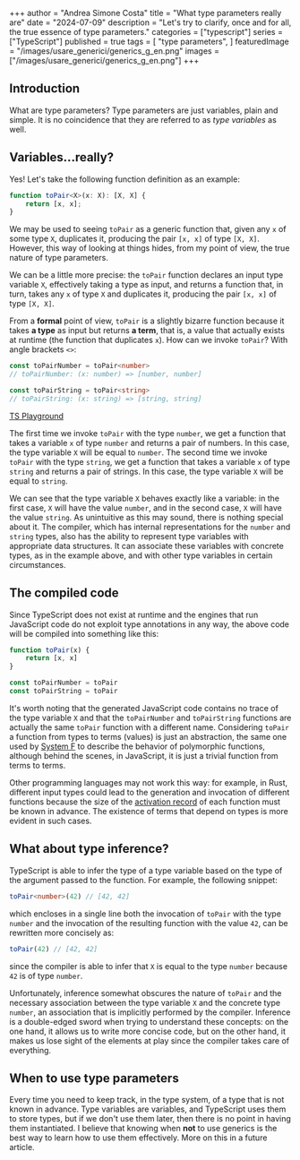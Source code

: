 +++
author = "Andrea Simone Costa"
title = "What type parameters really are"
date = "2024-07-09"
description = "Let's try to clarify, once and for all, the true essence of type parameters."
categories = ["typescript"]
series = ["TypeScript"]
published = true
tags = [
    "type parameters",
]
featuredImage = "/images/usare_generici/generics_g_en.png"
images = ["/images/usare_generici/generics_g_en.png"]
+++

## Introduction

What are type parameters? Type parameters are just variables, plain and simple. It is no coincidence that they are referred to as _type variables_ as well.

## Variables...really?

Yes! Let's take the following function definition as an example:

```ts
function toPair<X>(x: X): [X, X] {
    return [x, x];
}
```

We may be used to seeing `toPair` as a generic function that, given any `x` of some type `X`, duplicates it, producing the pair `[x, x]` of type `[X, X]`. However, this way of looking at things hides, from my point of view, the true nature of type parameters.

We can be a little more precise: the `toPair` function declares an input type variable `X`, effectively taking a type as input, and returns a function that, in turn, takes any `x` of type `X` and duplicates it, producing the pair `[x, x]` of type `[X, X]`.

From a __formal__ point of view, `toPair` is a slightly bizarre function because it takes __a type__ as input but returns __a term__, that is, a value that actually exists at runtime (the function that duplicates `x`). How can we invoke `toPair`? With angle brackets `<>`:

```ts
const toPairNumber = toPair<number>
// toPairNumber: (x: number) => [number, number]

const toPairString = toPair<string>
// toPairString: (x: string) => [string, string]
```

[TS Playground](https://www.typescriptlang.org/play/?target=99&jsx=0&install-plugin=playground-ts-scanner#code/GYVwdgxgLglg9mABFOAFAhjATgHgBoB8AFAB4BcieAlBQNp4A0lAuogN4BQi3iWAplBBYktEkxLMA3BwC+HDhAQBnKMjSYsAORABbAEZ8siALxqM2HGF0GsBDgHp7PRAD0A-PMVgVZjQGUoLBgwAHMTXwsVINC7R2d3IA)

The first time we invoke `toPair` with the type `number`, we get a function that takes a variable `x` of type `number` and returns a pair of numbers. In this case, the type variable `X` will be equal to `number`. The second time we invoke `toPair` with the type `string`, we get a function that takes a variable `x` of type `string` and returns a pair of strings. In this case, the type variable `X` will be equal to `string`.

We can see that the type variable `X` behaves exactly like a variable: in the first case, `X` will have the value `number`, and in the second case, `X` will have the value `string`. As unintuitive as this may sound, there is nothing special about it. The compiler, which has internal representations for the `number` and `string` types, also has the ability to represent type variables with appropriate data structures. It can associate these variables with concrete types, as in the example above, and with other type variables in certain circumstances.

## The compiled code

Since TypeScript does not exist at runtime and the engines that run JavaScript code do not exploit type annotations in any way, the above code will be compiled into something like this:

```js
function toPair(x) {
    return [x, x]
}

const toPairNumber = toPair
const toPairString = toPair
```

It's worth noting that the generated JavaScript code contains no trace of the type variable `X` and that the `toPairNumber` and `toPairString` functions are actually the same `toPair` function with a different name. Considering `toPair` a function from types to terms (values) is just an abstraction, the same one used by [System F](https://en.wikipedia.org/wiki/System_F) to describe the behavior of polymorphic functions, although behind the scenes, in JavaScript, it is just a trivial function from terms to terms.

Other programming languages may not work this way: for example, in Rust, different input types could lead to the generation and invocation of different functions because the size of the [activation record](https://en.wikipedia.org/wiki/Call_stack) of each function must be known in advance. The existence of terms that depend on types is more evident in such cases.

## What about type inference?

TypeScript is able to infer the type of a type variable based on the type of the argument passed to the function. For example, the following snippet:

```ts
toPair<number>(42) // [42, 42]
```

which encloses in a single line both the invocation of `toPair` with the type `number` and the invocation of the resulting function with the value `42`, can be rewritten more concisely as:

```ts
toPair(42) // [42, 42]
```

since the compiler is able to infer that `X` is equal to the type `number` because `42` is of type `number`.

Unfortunately, inference somewhat obscures the nature of `toPair` and the necessary association between the type variable `X` and the concrete type `number`, an association that is implicitly performed by the compiler. Inference is a double-edged sword when trying to understand these concepts: on the one hand, it allows us to write more concise code, but on the other hand, it makes us lose sight of the elements at play since the compiler takes care of everything.

## When to use type parameters

Every time you need to keep track, in the type system, of a type that is not known in advance. Type variables are variables, and TypeScript uses them to store types, but if we don't use them later, then there is no point in having them instantiated. I believe that knowing when __not__ to use generics is the best way to learn how to use them effectively. More on this in a future article.